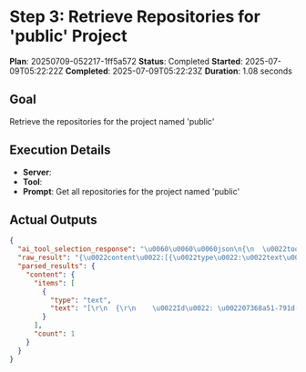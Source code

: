﻿# Step 3: Retrieve Repositories for 'public' Project

**Plan**: 20250709-052217-1ff5a572
**Status**: Completed
**Started**: 2025-07-09T05:22:22Z
**Completed**: 2025-07-09T05:22:23Z
**Duration**: 1.08 seconds

## Goal
Retrieve the repositories for the project named 'public'

## Execution Details
- **Server**: 
- **Tool**: 
- **Prompt**: Get all repositories for the project named 'public'

## Actual Outputs
```json
{
  "ai_tool_selection_response": "\u0060\u0060\u0060json\n{\n  \u0022tool\u0022: \u0022get_repositories\u0022,\n  \u0022parameters\u0022: { \u0022projectName\u0022: \u0022public\u0022 }\n}\n\u0060\u0060\u0060",
  "raw_result": "{\u0022content\u0022:[{\u0022type\u0022:\u0022text\u0022,\u0022text\u0022:\u0022[\\r\\n  {\\r\\n    \\u0022Id\\u0022: \\u002207368a51-791d-43e0-8f9e-f2c368dcfd5a\\u0022,\\r\\n    \\u0022Name\\u0022: \\u0022public\\u0022,\\r\\n    \\u0022DefaultBranch\\u0022: \\u0022refs/heads/master\\u0022,\\r\\n    \\u0022WebUrl\\u0022: \\u0022https://dev.azure.com/dnceng/public/_git/public\\u0022\\r\\n  }\\r\\n]\u0022}]}",
  "parsed_results": {
    "content": {
      "items": [
        {
          "type": "text",
          "text": "[\r\n  {\r\n    \u0022Id\u0022: \u002207368a51-791d-43e0-8f9e-f2c368dcfd5a\u0022,\r\n    \u0022Name\u0022: \u0022public\u0022,\r\n    \u0022DefaultBranch\u0022: \u0022refs/heads/master\u0022,\r\n    \u0022WebUrl\u0022: \u0022https://dev.azure.com/dnceng/public/_git/public\u0022\r\n  }\r\n]"
        }
      ],
      "count": 1
    }
  }
}
```
